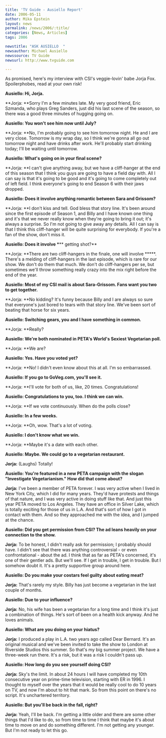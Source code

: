 ```yaml
---
title: 'TV Guide - Ausiello Report'
date: 2006-05-11
author: Mika Epstein
layout: news
permalink: /news/2006/:title/
categories: [News, Articles]
tags: 2006

newstitle: "ASK AUSIELLO  "
newsauthor: Michael Ausiello  
newssource: TV Guide  
newsurl: http://www.tvguide.com  

---
```


As promised, here's my interview with CSI's veggie-lovin' babe Jorja Fox. Spoilerphobes, read at your own risk!

**Ausiello: Hi, Jorja.**  
  
**Jorja: **Sorry I'm a few minutes late. My very good friend, Eric Szmanda, who plays Greg Sanders, just did his last scene of the season, so there was a good three minutes of hugging going on.

**Ausiello: You won't see him now until July?**  
  
**Jorja: **No, I'm probably going to see him tomorrow night. He and I are very close. Tomorrow is my wrap day, so I think we're gonna all go out tomorrow night and have drinks after work. He'll probably start drinking today; I'll be waiting until tomorrow.

**Ausiello: What's going on in your final scene?**  
  
**Jorja: **I can't give anything away, but we have a cliff-hanger at the end of this season that I think you guys are going to have a field day with. All I can say is that it's going to be good and it's going to come completely out of left field. I think everyone's going to end Season 6 with their jaws dropped. 

**Ausiello: Does it involve anything romantic between Sara and Grissom?**  
  
**Jorja: **I don't kiss and tell. God bless that story line. It's been around since the first episode of Season 1, and Billy and I have known one thing and it's that we never really know when they're going to bring it out; it's always a surprise. So I'm not going to give away any details. All I can say is that I think this cliff-hanger will be quite surprising for everybody. If you're a fan of the show, don't miss it. 

**Ausiello: Does it involve \***** getting shot?**  
  
**Jorja: **There are two cliff-hangers in the finale, one will involve \*****. There's a melding of cliff-hangers in the last episode, which is rare for our show. We don't do them that much. We don't do cliff-hangers per se, but sometimes we'll throw something really crazy into the mix right before the end of the year. 

**Ausiello: Most of my CSI mail is about Sara-Grissom. Fans want you two to get together.**  
  
**Jorja: **No kidding? It's funny because Billy and I are always so sure that everyone's just bored to tears with that story line. We've been sort of beating that horse for six years. 

**Ausiello: Switching gears, you and I have something in common.**  
  
**Jorja: **Really?

**Ausiello: We're both nominated in PETA's World's Sexiest Vegetarian poll.**  
  
**Jorja: **We are?

**Ausiello: Yes. Have you voted yet?**  
  
**Jorja: **No! I didn't even know about this at all. I'm so embarrassed. 

**Ausiello: If you go to GoVeg.com, you'll see it.**  
  
**Jorja: **I'll vote for both of us, like, 20 times. Congratulations!

**Ausiello: Congratulations to you, too. I think we can win.**  
  
**Jorja: **If we vote continuously. When do the polls close?

**Ausiello: In a few weeks.**  
  
**Jorja: **Oh, wow. That's a lot of voting. 

**Ausiello: I don't know what we win.**  
  
**Jorja: **Maybe it's a date with each other.

**Ausiello: Maybe. We could go to a vegetarian restaurant.**  
  
**Jorja:** (Laughs) Totally!

**Ausiello: You're featured in a new PETA campaign with the slogan "Investigate Vegetarianism." How did that come about?**  
  
**Jorja:** I've been a member of PETA forever. I was very active when I lived in New York City, which I did for many years. They'd have protests and things of that nature, and I was very active in doing stuff like that. And just this year PETA moved to Los Angeles. They have an office in Silver Lake, which is totally exciting for those of us in L.A. And that's sort of how I got in contact with them. And so they approached me with the idea, and I jumped at the chance. 

**Ausiello: Did you get permission from CSI? The ad leans heavily on your connection to the show.**  
  
**Jorja:** To be honest, I didn't really ask for permission; I probably should have. I didn't see that there was anything controversial - or even confrontational - about the ad. I think that as far as PETA's concerned, it's one of their gentler ads. But we'll see. If I get in trouble, I get in trouble. But I somehow doubt it. It's a pretty supportive group around here.

**Ausiello: Do you make your costars feel guilty about eating meat?**  
  
**Jorja:** That's rarely my style. Billy has just become a vegetarian in the last couple of months. 

**Ausiello: Due to your influence?**  
  
**Jorja:** No, his wife has been a vegetarian for a long time and I think it's just a combination of things. He's sort of been on a health kick anyway. And he loves animals. 

**Ausiello: What are you doing on your hiatus?**  
  
**Jorja:** I produced a play in L.A. two years ago called Dear Bernard. It's an original musical and we've been invited to take the show to London at Riverside Studios this summer. So that's my big summer project. We have a three-week run there. It's a risk, but it was a risk I couldn't pass up. 

**Ausiello: How long do you see yourself doing CSI?**  
  
**Jorja:** Sky's the limit. In about 24 hours I will have completed my 10th consecutive year on prime-time television, starting with ER in 1996. I thought to myself over the years that it would be really cool to do 10 years on TV, and now I'm about to hit that mark. So from this point on there's no script. It's unchartered territory.

**Ausiello: But you'll be back in the fall, right?**  
  
**Jorja:** Yeah, I'll be back. I'm getting a little older and there are some other things that I'd like to do, so from time to time I think that maybe it's about time to move on and do something different. I'm not getting any younger. But I'm not ready to let this go.


